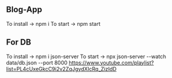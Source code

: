 ## Blog-App
   To install -> npm i
   To start -> npm start

## For DB
   To install ->  npm i json-server
   To start -> npx json-server --watch data/db.json --port 8000 
   https://www.youtube.com/playlist?list=PL4cUxeGkcC9i2v2ZqJgydXIcRq_ZizIdD
   
